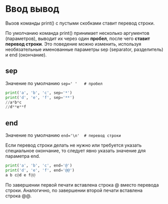 # Ввод вывод
Вызов команды print() с пустыми скобками ставит перевод строки.

По умолчанию команда print() принимает несколько аргументов (параметров), выводит их через один **пробел**, после чего **ставит перевод строки**. Это поведение можно изменить, используя необязательные именованные параметры sep (separator, разделитель) и end (окончание).

## sep
Значение по умолчанию `sep=' '   # пробел`
```python
print('a', 'b', 'c', sep='*')
print('d', 'e', 'f', sep='**')
//a*b*c
//d**e**f
```

## end
Значение по умолчанию `end='\n'  # перевод строки`

Если перевод строки делать не нужно или требуется указать специальное окончание, то следует явно указать значение для параметра end.

```python
print('a', 'b', 'c', end='@')
print('d', 'e', 'f', end='@@')
a b c@d e f@@
```

По завершении первой печати вставлена строка @ вместо перевода строки. Аналогично, по завершении второй печати вставлена строка @@.